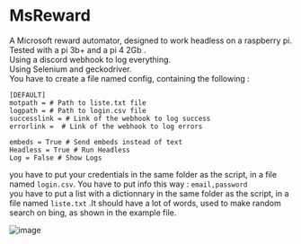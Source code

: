#  MsReward


A Microsoft reward automator, designed to work headless on a raspberry pi. Tested with a pi 3b+ and a pi 4 2Gb .  
Using a discord webhook to log everything.  
Using Selenium and geckodriver.  
You have to create a file named config, containing the following :  
```
[DEFAULT]
motpath = # Path to liste.txt file
logpath = # Path to login.csv file
successlink = # Link of the webhook to log success
errorlink =  # Link of the webhook to log errors

embeds = True # Send embeds instead of text
Headless = True # Run Headless
Log = False # Show Logs
```
you have to put your credentials in the same folder as the script, in a file named `login.csv`. You have to put info this way : `email,password`     
you have to put a list with a dictionnary in the same folder as the script, in a file named  `liste.txt`  .It should have a lot of words, used to make random search on bing, as shown in the example file.  

![image](https://user-images.githubusercontent.com/74496300/155960737-061229ca-db8c-4e66-9aef-542d9e709bb2.png)
